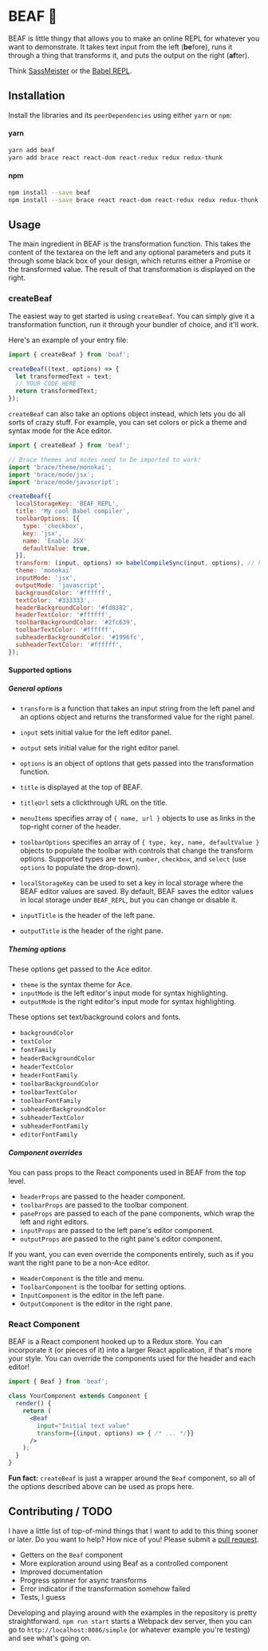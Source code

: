 # BEAF 🍖

BEAF is little thingy that allows you to make an online REPL for whatever you want to demonstrate. It takes text input from the left (**be**fore), runs it through a thing that transforms it, and puts the output on the right (**af**ter).

Think [SassMeister](http://www.sassmeister.com/) or the [Babel REPL](https://babeljs.io/repl/).

## Installation

Install the libraries and its `peerDependencies` using either `yarn` or `npm`:

#### yarn

```bash
yarn add beaf
yarn add brace react react-dom react-redux redux redux-thunk
```

#### npm

```bash
npm install --save beaf
npm install --save brace react react-dom react-redux redux redux-thunk
```

## Usage

The main ingredient in BEAF is the transformation function. This takes the content of the textarea on the left and any optional parameters and puts it through some black box of your design, which returns either a Promise or the transformed value. The result of that transformation is displayed on the right.

### createBeaf

The easiest way to get started is using `createBeaf`. You can simply give it a transformation function, run it through your bundler of choice, and it'll work.

Here's an example of your entry file:

```js
import { createBeaf } from 'beaf';

createBeaf((text, options) => {
  let transformedText = text;
  // YOUR CODE HERE
  return transformedText;
});
```

`createBeaf` can also take an options object instead, which lets you do all sorts of crazy stuff. For example, you can set colors or pick a theme and syntax mode for the Ace editor.

```js
import { createBeaf } from 'beaf';

// Brace themes and modes need to be imported to work!
import 'brace/theme/monokai';
import 'brace/mode/jsx';
import 'brace/mode/javascript';

createBeaf({
  localStorageKey: 'BEAF_REPL',
  title: 'My cool Babel compiler',
  toolbarOptions: [{
    type: 'checkbox',
    key: 'jsx',
    name: 'Enable JSX'
    defaultValue: true,
  }],
  transform: (input, options) => babelCompileSync(input, options), // hand-wavey
  theme: 'monokai'
  inputMode: 'jsx',
  outputMode: 'javascript',
  backgroundColor: '#ffffff',
  textColor: '#333333',
  headerBackgroundColor: '#fd8382',
  headerTextColor: '#ffffff',
  toolbarBackgroundColor: '#2fc639',
  toolbarTextColor: '#ffffff',
  subheaderBackgroundColor: '#1996fc',
  subheaderTextColor: '#ffffff',
});
```

#### Supported options

##### General options

* `transform` is a function that takes an input string from the left panel and an options object and returns the transformed value for the right panel.
* `input` sets initial value for the left editor panel.
* `output` sets initial value for the right editor panel.
* `options` is an object of options that gets passed into the transformation function.

* `title` is displayed at the top of BEAF.
* `titleUrl` sets a clickthrough URL on the title.
* `menuItems` specifies array of `{ name, url }` objects to use as links in the top-right corner of the header.

* `toolbarOptions` specifies an array of `{ type, key, name, defaultValue }` objects to populate the toolbar with controls that change the transform options. Supported types are `text`, `number`, `checkbox`, and `select` (use `options` to populate the drop-down).

* `localStorageKey` can be used to set a key in local storage where the BEAF editor values are saved. By default, BEAF saves the editor values in local storage under `BEAF_REPL`, but you can change or disable it.

* `inputTitle` is the header of the left pane.
* `outputTitle` is the header of the right pane.

##### Theming options

These options get passed to the Ace editor.

* `theme` is the syntax theme for Ace.
* `inputMode` is the left editor's input mode for syntax highlighting.
* `outputMode` is the right editor's input mode for syntax highlighting.

These options set text/background colors and fonts.

* `backgroundColor`
* `textColor`
* `fontFamily`
* `headerBackgroundColor`
* `headerTextColor`
* `headerFontFamily`
* `toolbarBackgroundColor`
* `toolbarTextColor`
* `toolbarFontFamily`
* `subheaderBackgroundColor`
* `subheaderTextColor`
* `subheaderFontFamily`
* `editorFontFamily`

##### Component overrides

You can pass props to the React components used in BEAF from the top level.

* `headerProps` are passed to the header component.
* `toolbarProps` are passed to the toolbar component.
* `paneProps` are passed to each of the pane components, which wrap the left and right editors.
* `inputProps` are passed to the left pane's editor component.
* `outputProps` are passed to the right pane's editor component.

If you want, you can even override the components entirely, such as if you want the right pane to be a non-Ace editor.

* `HeaderComponent` is the title and menu.
* `ToolbarComponent` is the toolbar for setting options.
* `InputComponent` is the editor in the left pane.
* `OutputComponent` is the editor in the right pane.

### React Component

BEAF is a React component hooked up to a Redux store. You can incorporate it (or pieces of it) into a larger React application, if that's more your style. You can override the components used for the header and each editor!

```jsx
import { Beaf } from 'beaf';

class YourComponent extends Component {
  render() {
    return (
      <Beaf
        input="Initial text value"
        transform={(input, options) => { /* ... */}}
      />
    );
  }
}
```

**Fun fact:** `createBeaf` is just a wrapper around the `Beaf` component, so all of the options described above can be used as props here.

## Contributing / TODO

I have a little list of top-of-mind things that I want to add to this thing sooner or later. Do you want to help? How nice of you! Please submit a [pull request](https://github.com/kmck/beaf/pulls).

* Getters on the `Beaf` component
* More exploration around using Beaf as a controlled component
* Improved documentation
* Progress spinner for async transforms
* Error indicator if the transformation somehow failed
* Tests, I guess

Developing and playing around with the examples in the repository is pretty straightforward. `npm run start` starts a Webpack dev server, then you can go to `http://localhost:8086/simple` (or whatever example you're testing) and see what's going on.
